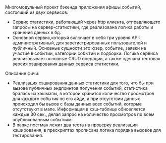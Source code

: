 Многомодульный проект бэкенда приложения афишы событий, состоящий из двух сервисов:
- Сервис статистики, работающий через http клиента, отправляющего запросы на сервер-статистики, 
где реализована логика работы и хранения данных в бд.
- Основной сервис,который включает в себя три уровня API: административный, для зарегистрированных 
пользователей и публичный. Основные сущности это юзер, событие, заявки на участие в событии, категории
событий и подборки. Логика сервиса реализовывает основные CRUD операции, а также сделана тестовая версия
хэширования данных сервиса статистики.

Описание фичи:
- Реализация хэширования данных статистики для того, что бы при вызове публичных эндпоинтов получения событий, статистика
бралась из хэшмапы, в которой хранится количество просмотров для каждого события по его айди, а при отсутствии данных
происходил бы вызов с базы данных всех событий, которые отсутствуют в мапе. Информация в хэш-таблице обновляется каждые
30 сек., делая запрос на количество просмотров по всем опубликованным событиям.
- В папке постман лежит два теста на проверку реализации хэширования, 
в прескриптах прописана логика порядка вызовов для тестирования.
